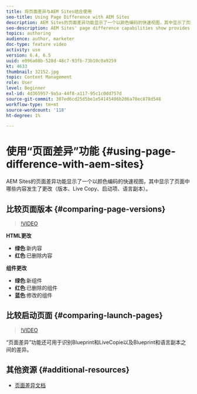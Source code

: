 ```yaml
---
title: 将页面差异与AEM Sites结合使用
seo-title: Using Page Difference with AEM Sites
description: AEM Sites的页面差异功能显示了一个以颜色编码的快速视图，其中显示了页面中哪些内容发生了更改（版本、Live Copy、启动项、语言副本）。
seo-description: AEM Sites' page difference capabilities show provides a quick, color-coded view of what content has changed in a page (version, live copy, launches, language copy).
topics: authoring
audience: author, marketer
doc-type: feature video
activity: use
version: 6.4, 6.5
uuid: e096a08b-528d-48c7-93fb-73b10c0a9259
kt: 4633
thumbnail: 32152.jpg
topic: Content Management
role: User
level: Beginner
exl-id: 4d365957-9a5a-44f8-a117-95c1c0dd757d
source-git-commit: 307ed6cd25d5be1e54145406b206a78ec878d548
workflow-type: tm+mt
source-wordcount: '118'
ht-degree: 1%

---
```


# 使用“页面差异”功能 {#using-page-difference-with-aem-sites}

AEM Sites的页面差异功能显示了一个以颜色编码的快速视图，其中显示了页面中哪些内容发生了更改（版本、Live Copy、启动项、语言副本）。

## 比较页面版本 {#comparing-page-versions}

>[!VIDEO](https://video.tv.adobe.com/v/32152?quality=9&learn=on)

**HTML更改**

* **绿色**:新内容
* **红色**:已删除内容

**组件更改**

* **绿色**:新组件
* **红色**:已删除的组件
* **蓝色**:修改的组件

## 比较启动页面 {#comparing-launch-pages}

>[!VIDEO](https://video.tv.adobe.com/v/17746/?quality=9&learn=on)

“页面差异”功能还可用于识别Blueprint和LiveCopie以及Blueprint和语言副本之间的差异。

## 其他资源 {#additional-resources}

* [页面差异文档](https://experienceleague.adobe.com/docs/experience-manager-65/authoring/siteandpage/page-diff.html)
